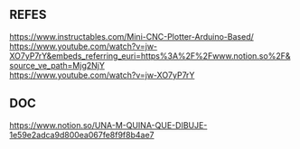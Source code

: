 ## REFES

https://www.instructables.com/Mini-CNC-Plotter-Arduino-Based/ <br>
https://www.youtube.com/watch?v=jw-XO7yP7rY&embeds_referring_euri=https%3A%2F%2Fwww.notion.so%2F&source_ve_path=Mjg2NjY <br>
https://www.youtube.com/watch?v=jw-XO7yP7rY


## DOC
https://www.notion.so/UNA-M-QUINA-QUE-DIBUJE-1e59e2adca9d800ea067fe8f9f8b4ae7
